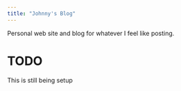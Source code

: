```yaml
---
title: "Johnny's Blog"
---
```

Personal web site and blog for whatever I feel like posting.

# TODO
This is still being setup
